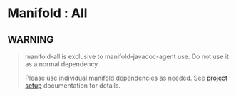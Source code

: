 # Manifold : All

## WARNING
>
>manifold-all is exclusive to manifold-javadoc-agent use. Do not use it as a normal dependency.
> 
>Please use individual manifold dependencies as needed. See [project setup](https://github.com/manifold-systems/manifold#projects)
>documentation for details. 
